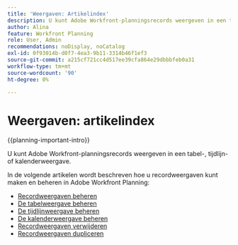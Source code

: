 ```yaml
---
title: 'Weergaven: Artikelindex'
description: U kunt Adobe Workfront-planningsrecords weergeven in een tabel-, tijdlijn- of kalenderweergave. Dit artikel bevat koppelingen naar artikelen die beschrijven hoe u weergaven kunt maken en bestaande weergaven kunt bewerken of verwijderen.
author: Alina
feature: Workfront Planning
role: User, Admin
recommendations: noDisplay, noCatalog
exl-id: 0f93014b-d0f7-4ea3-9b11-3314b46f1ef3
source-git-commit: a215cf721cc4d517ee39cfa864e29dbbbfeb0a31
workflow-type: tm+mt
source-wordcount: '90'
ht-degree: 0%

---
```



# Weergaven: artikelindex

{{planning-important-intro}}

U kunt Adobe Workfront-planningsrecords weergeven in een tabel-, tijdlijn- of kalenderweergave.

In de volgende artikelen wordt beschreven hoe u recordweergaven kunt maken en beheren in Adobe Workfront Planning:

* [Recordweergaven beheren](/help/quicksilver/planning/views/manage-record-views.md)
* [De tabelweergave beheren](/help/quicksilver/planning/views/manage-the-table-view.md)
* [De tijdlijnweergave beheren](/help/quicksilver/planning/views/manage-the-timeline-view.md)
* [De kalenderweergave beheren](/help/quicksilver/planning/views/manage-the-calendar-view.md)
* [Recordweergaven verwijderen](/help/quicksilver/planning/views/delete-record-views.md)
* [Recordweergaven dupliceren](/help/quicksilver/planning/views/duplicate-record-views.md)